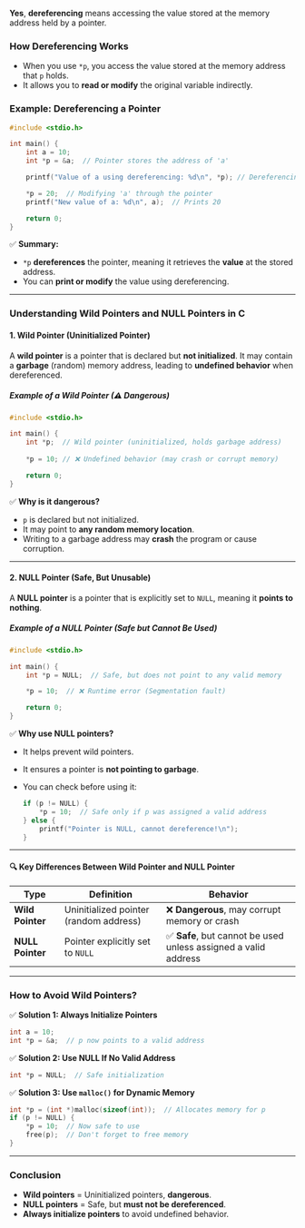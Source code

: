 **Yes**, **dereferencing** means accessing the value stored at the memory address held by a pointer.

### **How Dereferencing Works**

- When you use `*p`, you access the value stored at the memory address that `p` holds.
- It allows you to **read or modify** the original variable indirectly.

### **Example: Dereferencing a Pointer**

```c
#include <stdio.h>

int main() {
    int a = 10;
    int *p = &a;  // Pointer stores the address of 'a'

    printf("Value of a using dereferencing: %d\n", *p); // Dereferencing (prints 10)

    *p = 20;  // Modifying 'a' through the pointer
    printf("New value of a: %d\n", a);  // Prints 20

    return 0;
}
```

✅ **Summary:**

- `*p` **dereferences** the pointer, meaning it retrieves the **value** at the stored address.
- You can **print or modify** the value using dereferencing.

---
### **Understanding Wild Pointers and NULL Pointers in C**

#### **1. Wild Pointer (Uninitialized Pointer)**

A **wild pointer** is a pointer that is declared but **not initialized**. It may contain a **garbage** (random) memory address, leading to **undefined behavior** when dereferenced.

##### **Example of a Wild Pointer (⚠ Dangerous)**

```c
#include <stdio.h>

int main() {
    int *p;  // Wild pointer (uninitialized, holds garbage address)
    
    *p = 10; // ❌ Undefined behavior (may crash or corrupt memory)

    return 0;
}
```

✅ **Why is it dangerous?**

- `p` is declared but not initialized.
- It may point to **any random memory location**.
- Writing to a garbage address may **crash** the program or cause corruption.

---

#### **2. NULL Pointer (Safe, But Unusable)**

A **NULL pointer** is a pointer that is explicitly set to `NULL`, meaning it **points to nothing**.

##### **Example of a NULL Pointer (Safe but Cannot Be Used)**

```c
#include <stdio.h>

int main() {
    int *p = NULL;  // Safe, but does not point to any valid memory

    *p = 10;  // ❌ Runtime error (Segmentation fault)

    return 0;
}
```

✅ **Why use NULL pointers?**

- It helps prevent wild pointers.
- It ensures a pointer is **not pointing to garbage**.
- You can check before using it:
    
    ```c
    if (p != NULL) {
        *p = 10;  // Safe only if p was assigned a valid address
    } else {
        printf("Pointer is NULL, cannot dereference!\n");
    }
    ```
    

---

#### **🔍 Key Differences Between Wild Pointer and NULL Pointer**

|**Type**|**Definition**|**Behavior**|
|---|---|---|
|**Wild Pointer**|Uninitialized pointer (random address)|❌ **Dangerous**, may corrupt memory or crash|
|**NULL Pointer**|Pointer explicitly set to `NULL`|✅ **Safe**, but cannot be used unless assigned a valid address|

---

### **How to Avoid Wild Pointers?**

✅ **Solution 1: Always Initialize Pointers**

```c
int a = 10;
int *p = &a;  // p now points to a valid address
```

✅ **Solution 2: Use NULL If No Valid Address**

```c
int *p = NULL;  // Safe initialization
```

✅ **Solution 3: Use `malloc()` for Dynamic Memory**

```c
int *p = (int *)malloc(sizeof(int));  // Allocates memory for p
if (p != NULL) {
    *p = 10;  // Now safe to use
    free(p);  // Don't forget to free memory
}
```

---

### **Conclusion**

- **Wild pointers** = Uninitialized pointers, **dangerous**.
- **NULL pointers** = Safe, but **must not be dereferenced**.
- **Always initialize pointers** to avoid undefined behavior.